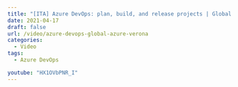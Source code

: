 ```yaml
---
title: "[ITA] Azure DevOps: plan, build, and release projects | Global Azure Verona "
date: 2021-04-17
draft: false
url: /video/azure-devops-global-azure-verona
categories:
  - Video
tags:
  - Azure DevOps

youtube: "HX1OVbPNR_I"
---
```

